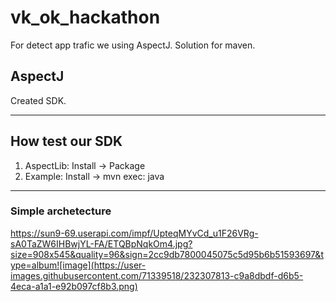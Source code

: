 # vk_ok_hackathon

For detect app trafic we using AspectJ. 
Solution for maven.

## AspectJ
Created SDK.

____
## How test our SDK

1) AspectLib: Install -> Package
2) Example: Install -> mvn exec: java
____

### Simple archetecture
https://sun9-69.userapi.com/impf/UpteqMYvCd_u1F26VRg-sA0TaZW6IHBwjYL-FA/ETQBpNqkOm4.jpg?size=908x545&quality=96&sign=2cc9db7800045075c5d95b6b51593697&type=album![image](https://user-images.githubusercontent.com/71339518/232307813-c9a8dbdf-d6b5-4eca-a1a1-e92b097cf8b3.png)
